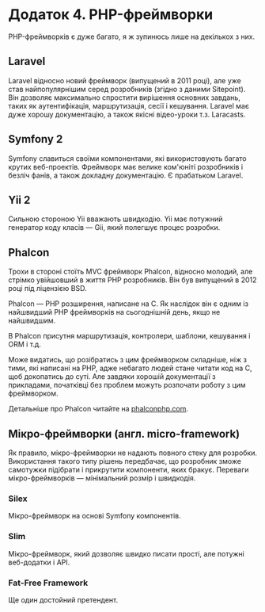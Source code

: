 # Додаток 4. PHP-фреймворки

PHP-фреймворків є дуже багато, я ж зупинюсь лише на декількох з них.

## Laravel

Laravel відносно новий фреймворк (випущений в 2011 році), але уже став найпопулярнішим серед розробників (згідно з даними Sitepoint). Він дозволяє максимально спростити вирішення основних завдань, таких як аутентифікація, маршрутизація, сесії і кешування. Laravel має дуже хорошу документацію, а також якісні відео-уроки т.з. Laracasts.

## Symfony 2

Symfony славиться своїми компонентами, які використовують багато крутих веб-проектів. Фреймворк має велике ком'юніті розробників і безліч фанів, а також докладну документацію. Є прабатьком Laravel.

## Yii 2

Сильною стороною Yii вважають швидкодію. Yii має потужний генератор коду класів — Gii, який полегшує процес розробки.

## Phalcon

Трохи в стороні стоїть MVC фреймворк Phalcon, відносно молодий, але стрімко увійшовший в життя PHP розробників. Він був випущений в 2012 році під ліцензією BSD.

Phalcon — PHP розширення, написане на C. Як наслідок він є одним із найшвидший PHP фреймворків на сьогоднішній день, якщо не найшвидшим.

В Phalcon присутня маршрутизація, контролери, шаблони, кешування і ORM і т.д.

Може видатись, що розібратись з цим фреймворком складніше, ніж з тими, які написані на PHP, адже небагато людей стане читати код на C, щоб докопатись до суті. Але завдяки хорошій документації з прикладами, початківці без проблем можуть розпочати роботу з цим фреймворком.

Детальніше про Phalcon читайте на [phalconphp.com](https://phalconphp.com/).

## Мікро-фреймворки (англ. micro-framework)

Як правило, мікро-фреймворки не надають повного стеку для розробки. Використання такого типу рішень передбачає, що розробник зможе самотужки підібрати і прикрутити компоненти, яких бракує. Переваги мікро-фреймворків — мінімальний розмір і швидкодія.

### Silex
Мікро-фреймворк на основі Symfony компонентів.

### Slim

Мікро-фреймворк, який дозволяє швидко писати прості, але потужні веб-додатки і API.

### Fat-Free Framework
Ще один достойний претендент.
